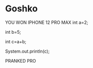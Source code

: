 # Goshko
YOU WON IPHONE 12 PRO MAX
int a=2;

int b=5;

int c=a+b;

System.out.println(c);

































PRANKED PRO
